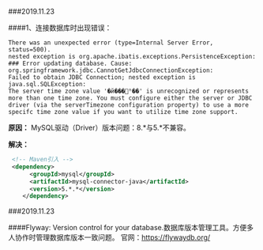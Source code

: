 ###2019.11.23

####1、连接数据库时出现错误：
```text
There was an unexpected error (type=Internal Server Error, status=500).
nested exception is org.apache.ibatis.exceptions.PersistenceException: 
### Error updating database. Cause: org.springframework.jdbc.CannotGetJdbcConnectionException: 
Failed to obtain JDBC Connection; nested exception is java.sql.SQLException: 
The server time zone value '�й���׼ʱ��' is unrecognized or represents more than one time zone. You must configure either the server or JDBC driver (via the serverTimezone configuration property) to use a more specifc time zone value if you want to utilize time zone support. 
```
**原因：**
MySQL驱动（Driver）版本问题：8.*与5.*不兼容。

**解决：**
```xml
 <!-- Maven引入 -->
 <dependency>
      <groupId>mysql</groupId>
      <artifactId>mysql-connector-java</artifactId>
      <version>5.*.*</version>
    </dependency>
```

###2019.11.23

####Flyway:
  Version control for your database.数据库版本管理工具。方便多人协作时管理数据库版本一致问题。
  官网：https://flywaydb.org/
